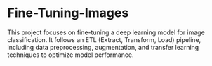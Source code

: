 # Fine-Tuning-Images
This project focuses on fine-tuning a deep learning model for image classification. It follows an ETL (Extract, Transform, Load) pipeline, including data preprocessing, augmentation, and transfer learning techniques to optimize model performance.
